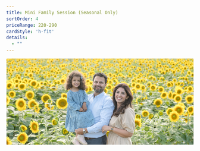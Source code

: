 ```yaml
---
title: Mini Family Session (Seasonal Only)
sortOrder: 4
priceRange: 220-290
cardStyle: 'h-fit'
details:
  - ""
---
```


![Mini Family Session](../../assets/miniFamilyPackage.png)
